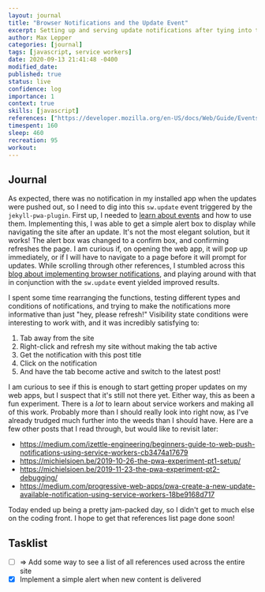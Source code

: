 ```yaml
---
layout: journal
title: "Browser Notifications and the Update Event"
excerpt: Setting up and serving update notifications after tying into the PWA plugin update event.
author: Max Lepper
categories: [journal]
tags: [javascript, service workers]
date: 2020-09-13 21:41:48 -0400
modified_date:
published: true
status: live
confidence: log
importance: 1
context: true
skills: [javascript]
references: ["https://developer.mozilla.org/en-US/docs/Web/Guide/Events/Creating_and_triggering_events","https://medium.com/javascript-dots/creating-browser-notification-in-javascript-79e91bfb76c8"]
timespent: 160
sleep: 460
recreation: 95
workout:
---
```


## Journal

As expected, there was no notification in my installed app when the updates were pushed out, so I need to dig into this `sw.update` event triggered by the `jekyll-pwa-plugin`. First up, I needed to [learn about events]({{page.references[0]}}) and how to use them. Implementing this, I was able to get a simple alert box to display while navigating the site after an update. It's not the most elegant solution, but it works! The alert box was changed to a confirm box, and confirming refreshes the page. I am curious if, on opening the web app, it will pop up immediately, or if I will have to navigate to a page before it will prompt for updates. While scrolling through other references, I stumbled across this [blog about implementing browser notifications]({{page.references[1]}}), and playing around with that in conjunction with the `sw.update` event yielded improved results.

I spent some time rearranging the functions, testing different types and conditions of notifications, and trying to make the notifications more informative than just "hey, please refresh!" Visibility state conditions were interesting to work with, and it was incredibly satisfying to:

1. Tab away from the site
2. Right-click and refresh my site without making the tab active
3. Get the notification with this post title
4. Click on the notification
5. And have the tab become active and switch to the latest post!

I am curious to see if this is enough to start getting proper updates on my web apps, but I suspect that it's still not there yet. Either way, this as been a fun experiment. There is a _lot_ to learn about service workers and making all of this work. Probably more than I should really look into right now, as I've already trudged much further into the weeds than I should have. Here are a few other posts that I read through, but would like to revisit later:

- <https://medium.com/izettle-engineering/beginners-guide-to-web-push-notifications-using-service-workers-cb3474a17679>
- <https://michielsioen.be/2019-10-26-the-pwa-experiment-pt1-setup/>
- <https://michielsioen.be/2019-11-23-the-pwa-experiment-pt2-debugging/>
- <https://medium.com/progressive-web-apps/pwa-create-a-new-update-available-notification-using-service-workers-18be9168d717>

Today ended up being a pretty jam-packed day, so I didn't get to much else on the coding front. I hope to get that references list page done soon!

## Tasklist

- [ ] <span title="Task to be added to next entry">=></span> Add some way to see a list of all references used across the entire site
- [x] Implement a simple alert when new content is delivered